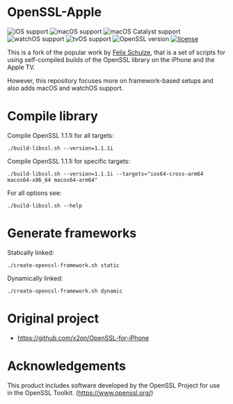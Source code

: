# OpenSSL-Apple

![iOS support](https://img.shields.io/badge/iOS-14+-blue.svg)
![macOS support](https://img.shields.io/badge/macOS-11.0+-blue.svg)
![macOS Catalyst support](https://img.shields.io/badge/macOS%20Catalyst-11.0+-blue.svg)
![watchOS support](https://img.shields.io/badge/watchOS-6.0+-blue.svg)
![tvOS support](https://img.shields.io/badge/tvOS-14+-blue.svg)
![OpenSSL version](https://img.shields.io/badge/OpenSSL-1.1.1i-green.svg)
[![license](https://img.shields.io/badge/license-Apache%202.0-lightgrey.svg)](LICENSE)

This is a fork of the popular work by [Felix Schulze](https://github.com/x2on), that is a set of scripts for using self-compiled builds of the OpenSSL library on the iPhone and the Apple TV.

However, this repository focuses more on framework-based setups and also adds macOS and watchOS support.

# Compile library

Compile OpenSSL 1.1.1i for all targets:

```
./build-libssl.sh --version=1.1.1i
```

Compile OpenSSL 1.1.1i for specific targets:

```
./build-libssl.sh --version=1.1.1i --targets="ios64-cross-arm64 macos64-x86_64 macos64-arm64"
```

For all options see:

```
./build-libssl.sh --help
```

# Generate frameworks

Statically linked:

```
./create-openssl-framework.sh static
```

Dynamically linked:

```
./create-openssl-framework.sh dynamic
```

# Original project

* <https://github.com/x2on/OpenSSL-for-iPhone>

# Acknowledgements

This product includes software developed by the OpenSSL Project for use in the OpenSSL Toolkit. (<https://www.openssl.org/>)
